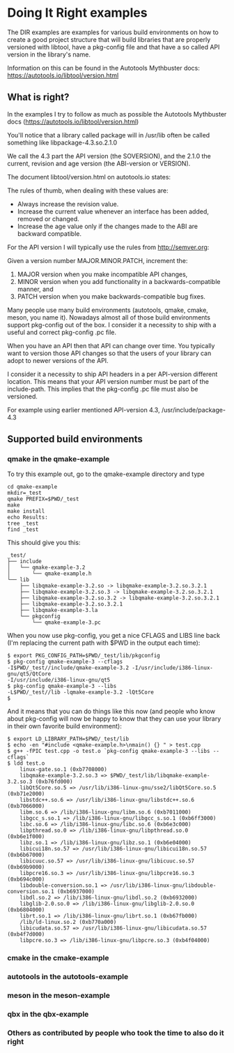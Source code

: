 # Doing It Right examples

The DIR examples are examples for various build environments on how
to create a good project structure that will build libraries that
are properly versioned with libtool, have a pkg-config file and that
have a so called API version in the library's name.

Information on this can be found in the Autotools Mythbuster docs:
https://autotools.io/libtool/version.html

## What is right?

In the examples I try to follow as much as possible the Autotools
Mythbuster docs (https://autotools.io/libtool/version.html)

You'll notice that a library called package will in /usr/lib often be
called something like libpackage-4.3.so.2.1.0

We call the 4.3 part the API version (the SOVERSION), and the 2.1.0 the current,
revision and age version (the ABI-version or VERSION).

The document libtool/version.html on autotools.io states:

The rules of thumb, when dealing with these values are:

* Always increase the revision value.
* Increase the current value whenever an interface has been added, removed or changed.
* Increase the age value only if the changes made to the ABI are backward compatible.

For the API version I will typically use the rules from http://semver.org:

Given a version number MAJOR.MINOR.PATCH, increment the:

1. MAJOR version when you make incompatible API changes,
2. MINOR version when you add functionality in a backwards-compatible manner, and
3. PATCH version when you make backwards-compatible bug fixes.

Many people use many build environments (autotools, qmake, cmake, meson, you name it).
Nowadays almost all of those build environments support pkg-config out of the box. I
consider it a necessity to ship with a useful and correct pkg-config .pc file.

When you have an API then that API can change over time. You typically want
to version those API changes so that the users of your library can adopt to
newer versions of the API.

I consider it a necessity to ship API headers in a per API-version different
location. This means that your API version number must be part of the
include-path. This implies that the pkg-config .pc file must also be versioned.

For example using earlier mentioned API-version 4.3, /usr/include/package-4.3


## Supported build environments

### qmake in the qmake-example

To try this example out, go to the qmake-example directory and type

    cd qmake-example
    mkdir=_test
    qmake PREFIX=$PWD/_test
    make
    make install
    echo Results:
    tree _test
    find _test

This should give you this:

    _test/
    ├── include
    │   └── qmake-example-3.2
    │       └── qmake-example.h
    └── lib
        ├── libqmake-example-3.2.so -> libqmake-example-3.2.so.3.2.1
        ├── libqmake-example-3.2.so.3 -> libqmake-example-3.2.so.3.2.1
        ├── libqmake-example-3.2.so.3.2 -> libqmake-example-3.2.so.3.2.1
        ├── libqmake-example-3.2.so.3.2.1
        ├── libqmake-example-3.la
        └── pkgconfig
            └── qmake-example-3.pc

When you now use pkg-config, you get a nice CFLAGS and LIBS line back (I'm replacing the current path with $PWD in the output each time):

    $ export PKG_CONFIG_PATH=$PWD/_test/lib/pkgconfig
    $ pkg-config qmake-example-3 --cflags
    -I$PWD/_test//include/qmake-example-3.2 -I/usr/include/i386-linux-gnu/qt5/QtCore
    -I/usr/include/i386-linux-gnu/qt5
    $ pkg-config qmake-example-3 --libs
    -L$PWD/_test//lib -lqmake-example-3.2 -lQt5Core
    $

And it means that you can do things like this now (and people who know
about pkg-config will now be happy to know that they can use your library
in their own favorite build environment):

    $ export LD_LIBRARY_PATH=$PWD/_test/lib
    $ echo -en "#include <qmake-example.h>\nmain() {} " > test.cpp
    $ g++ -fPIC test.cpp -o test.o `pkg-config qmake-example-3 --libs --cflags`
    $ ldd test.o 
    	linux-gate.so.1 (0xb7708000)
    	libqmake-example-3.2.so.3 => $PWD/_test/lib/libqmake-example-3.2.so.3 (0xb76fd000)
    	libQt5Core.so.5 => /usr/lib/i386-linux-gnu/sse2/libQt5Core.so.5 (0xb71e2000)
    	libstdc++.so.6 => /usr/lib/i386-linux-gnu/libstdc++.so.6 (0xb7066000)
    	libm.so.6 => /lib/i386-linux-gnu/libm.so.6 (0xb7011000)
    	libgcc_s.so.1 => /lib/i386-linux-gnu/libgcc_s.so.1 (0xb6ff3000)
    	libc.so.6 => /lib/i386-linux-gnu/libc.so.6 (0xb6e3c000)
    	libpthread.so.0 => /lib/i386-linux-gnu/libpthread.so.0 (0xb6e1f000)
    	libz.so.1 => /lib/i386-linux-gnu/libz.so.1 (0xb6e04000)
    	libicui18n.so.57 => /usr/lib/i386-linux-gnu/libicui18n.so.57 (0xb6b67000)
    	libicuuc.so.57 => /usr/lib/i386-linux-gnu/libicuuc.so.57 (0xb69b9000)
    	libpcre16.so.3 => /usr/lib/i386-linux-gnu/libpcre16.so.3 (0xb694c000)
    	libdouble-conversion.so.1 => /usr/lib/i386-linux-gnu/libdouble-conversion.so.1 (0xb6937000)
    	libdl.so.2 => /lib/i386-linux-gnu/libdl.so.2 (0xb6932000)
    	libglib-2.0.so.0 => /lib/i386-linux-gnu/libglib-2.0.so.0 (0xb6804000)
    	librt.so.1 => /lib/i386-linux-gnu/librt.so.1 (0xb67fb000)
    	/lib/ld-linux.so.2 (0xb770a000)
    	libicudata.so.57 => /usr/lib/i386-linux-gnu/libicudata.so.57 (0xb4f7d000)
    	libpcre.so.3 => /lib/i386-linux-gnu/libpcre.so.3 (0xb4f04000)

### cmake in the cmake-example

### autotools in the autotools-example

### meson in the meson-example

### qbx in the qbx-example

### Others as contributed by people who took the time to also do it right


